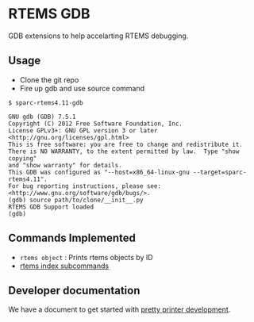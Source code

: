 # RTEMS GDB

GDB extensions to help accelarting RTEMS debugging.

## Usage
 - Clone the git repo
 - Fire up gdb and use source command

```
$ sparc-rtems4.11-gdb

GNU gdb (GDB) 7.5.1
Copyright (C) 2012 Free Software Foundation, Inc.
License GPLv3+: GNU GPL version 3 or later <http://gnu.org/licenses/gpl.html>
This is free software: you are free to change and redistribute it.
There is NO WARRANTY, to the extent permitted by law.  Type "show copying"
and "show warranty" for details.
This GDB was configured as "--host=x86_64-linux-gnu --target=sparc-rtems4.11".
For bug reporting instructions, please see:
<http://www.gnu.org/software/gdb/bugs/>.
(gdb) source path/to/clone/__init__.py
RTEMS GDB Support loaded
(gdb)
```

## Commands Implemented
 - `rtems object` : Prints rtems objects by ID
 - [rtems index subcommands](Subcommands)

## Developer documentation
We have a document to get started with [pretty printer development](Writing-a-pretty-printer).

